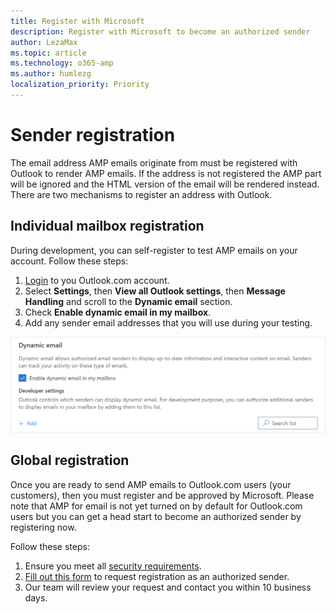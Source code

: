 ```yaml
---
title: Register with Microsoft
description: Register with Microsoft to become an authorized sender
author: LezaMax
ms.topic: article
ms.technology: o365-amp
ms.author: humlezg
localization_priority: Priority
---
```


# Sender registration

The email address AMP emails originate from must be registered with Outlook to render AMP emails. If the address is not registered the AMP part will be ignored and the HTML version of the email will be rendered instead. There are two mechanisms to register an address with Outlook.

## Individual mailbox registration

During development, you can self-register to test AMP emails on your account. Follow these steps:

1. [Login](https://www.outlook.com) to you Outlook.com account.
1. Select **Settings**, then **View all Outlook settings**, then **Message Handling** and scroll to the **Dynamic email** section.
1. Check  **Enable dynamic email in my mailbox**.
1. Add any sender email addresses that you will use during your testing.

![Settings](images/dynamic-settings.png)

## Global registration

Once you are ready to send AMP emails to Outlook.com users (your customers), then you must register and be approved by Microsoft. Please note that AMP for email is not yet turned on by default for Outlook.com users but you can get a head start to become an authorized sender by registering now.

Follow these steps:

1. Ensure you meet all [security requirements](security-requirements.md).
1. [Fill out this form](https://forms.office.com/Pages/ResponsePage.aspx?id=v4j5cvGGr0GRqy180BHbRzX-CbfWK8dJr5uYgzqdeDJUMkRSRFpJUEoxRUVOTFpXVEpWR0xJVlpSTy4u) to request registration as an authorized sender.
1. Our team will review your request and contact you within 10 business days.
